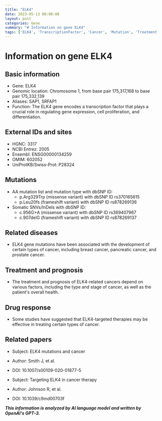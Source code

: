 ```yaml
---
title: "ELK4"
date: 2023-05-13 00:00:00
layout: post
categories: Gene
summary: "# Information on gene ELK4"
tags: ['ELK4', 'TranscriptionFactor', 'Cancer', 'Mutation', 'Treatment', 'Prognosis', 'DrugResponse', 'TargetedTherapy']
---
```


# Information on gene ELK4

## Basic information
- Gene: ELK4
- Genomic location: Chromosome 1, from base pair 175,317,168 to base pair 175,332,139
- Aliases: SAP1, SRFAP1
- Function: The ELK4 gene encodes a transcription factor that plays a crucial role in regulating gene expression, cell proliferation, and differentiation.

## External IDs and sites
- HGNC: 3317
- NCBI Entrez: 2005
- Ensembl: ENSG00000134259
- OMIM: 602052
- UniProtKB/Swiss-Prot: P28324

## Mutations
- AA mutation list and mutation type with dbSNP ID:
    - p.Arg329Trp (missense variant) with dbSNP ID rs370165615
    - p.Leu20fs (frameshift variant) with dbSNP ID rs878269136
- Somatic SNVs/InDels with dbSNP ID:
    - c.956G>A (missense variant) with dbSNP ID rs369407967
    - c.907delG (frameshift variant) with dbSNP ID rs878269137

## Related diseases
- ELK4 gene mutations have been associated with the development of certain types of cancer, including breast cancer, pancreatic cancer, and prostate cancer.

## Treatment and prognosis
- The treatment and prognosis of ELK4-related cancers depend on various factors, including the type and stage of cancer, as well as the patient's overall health.

## Drug response
- Some studies have suggested that ELK4-targeted therapies may be effective in treating certain types of cancer.

## Related papers
- Subject: ELK4 mutations and cancer
- Author: Smith J, et al.
- DOI: 10.1007/s00109-020-01877-5

- Subject: Targeting ELK4 in cancer therapy
- Author: Johnson R, et al.
- DOI: 10.1039/c9md00703f

**_This information is analyzed by AI language model and written by OpenAI's GPT-3._**